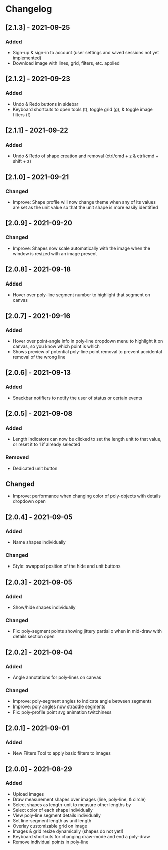 # Changelog

## [2.1.3] - 2021-09-25
### Added
- Sign-up & sign-in to account (user settings and saved sessions not yet implemented)
- Download image with lines, grid, filters, etc. applied

## [2.1.2] - 2021-09-23
### Added
- Undo & Redo buttons in sidebar
- Keyboard shortcuts to open tools (t), toggle grid (g), & toggle image filters (f)

## [2.1.1] - 2021-09-22
### Added
- Undo & Redo of shape creation and removal (ctrl/cmd + z & ctrl/cmd + shift + z)

## [2.1.0] - 2021-09-21
### Changed
- Improve: Shape profile will now change theme when any of its values are set as the unit value so that the unit shape is more easily identified

## [2.0.9] - 2021-09-20
### Changed
- Improve: Shapes now scale automatically with the image when the window is resized with an image present

## [2.0.8] - 2021-09-18
### Added
- Hover over poly-line segment number to highlight that segment on canvas

## [2.0.7] - 2021-09-16
### Added
- Hover over point-angle info in poly-line dropdown menu to highlight it on canvas, so you know which point is which
- Shows preview of potential poly-line point removal to prevent accidental removal of the wrong line

## [2.0.6] - 2021-09-13
### Added
- Snackbar notifiers to notify the user of status or certain events

## [2.0.5] - 2021-09-08
### Added
- Length indicators can now be clicked to set the length unit to that value, or reset it to 1 if already selected

### Removed
- Dedicated unit button

## Changed
- Improve: performance when changing color of poly-objects with details dropdown open


## [2.0.4] - 2021-09-05
### Added
- Name shapes individually

### Changed
- Style: swapped position of the hide and unit buttons


## [2.0.3] - 2021-09-05
### Added
- Show/hide shapes individually

### Changed
- Fix: poly-segment points showing jittery partial x when in mid-draw with details section open


## [2.0.2] - 2021-09-04
### Added
- Angle annotations for poly-lines on canvas

### Changed
- Improve: poly-segment angles to indicate angle between segments
- Improve: poly angles now straddle segments
- Fix: poly-profile point svg animation twitchiness


## [2.0.1] - 2021-09-01
### Added
- New Filters Tool to apply basic filters to images


## [2.0.0] - 2021-08-29
### Added
- Upload images
- Draw measurement shapes over images (line, poly-line, & circle)
- Select shapes as length-unit to measure other lengths by
- Select color of each shape individually
- View poly-line segment details individually
- Set line-segment length as unit length
- Overlay customizable grid on image
- Images & grid resize dynamically (shapes do not yet!)
- Keyboard shortcuts for changing draw-mode and end a poly-draw
- Remove individual points in poly-line